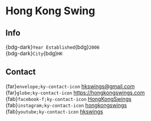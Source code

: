 # Hong Kong Swing

## Info

{bdg-dark}`Year Established`{bdg}`2006`  
{bdg-dark}`City`{bdg}`HK`  

## Contact

{far}`envelope;ky-contact-icon` <hkswings@gmail.com>  
{far}`globe;ky-contact-icon` <https://hongkongswings.com>  
{fab}`facebook-f;ky-contact-icon` [HongKongSwings](https://www.facebook.com/HongKongSwings)  
{fab}`instagram;ky-contact-icon` [hongkongswings](http://instagram.com/hongkongswings)  
{fab}`youtube;ky-contact-icon` [hkswings](https://youtube.com/hkswings)  
